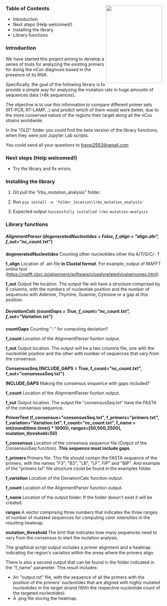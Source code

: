 ### 

<img src="https://jogl.io/assets/imgs/logo.png" width="180px" height="250px" align="right">



### Table of Contents

- Introduction
- Next steps (Help welcomed!)
- Installing the library
- Library functions





### Introduction

We have started this project aiming to develop a series of tools for analyzing the existing primers for doing the nCov diagnosis based in the presence of its RNA. 

Specifically, the goal of the following library is to provide a simple way for analyzing the mutation rate in huge amounts of sequences data (>8k sequences). 

The objective is to use this information to compare different primer sets (RT-PCR, RT-LAMP...) and predict which of them would work better, due to the more conserved nature of the regions their target along all the nCov strains worldwide.

In the "OLD" folder you could find the beta version of the library functions, when they were just Jupyter Lab scripts.

You could send all your questions to franxi2953@gmail.com



### Next steps (Help welcomed!)

- Try the library and fix errors.

  

### Installing the library

1.  Git pull the "lrbs_mutation_analysis" folder.

2.  Run  `pip install -e 'folder_location\lrbs_mutation_analysis'`

3. Expected output `Successfully installed lrbs-mutation-analysis`

   

### Library functions



##### AlignmentParser (degeneratedNucleotides = False, f_align = "align.aln", f_out="nc_count.txt")



<b>degeneratedNucleotides</b> Counting other nucleotides other tha A/T/G/C/- ?

<b>f_align</b> Location of .aln file **in Clustal format**. For example, output of MAFFT online tool (https://mafft.cbrc.jp/alignment/software/closelyrelatedviralgenomes.html). 

<b>f_out</b> Output file location. The output file will have a structure comprised by 6 columns, with the numbers of nucleotide position and the number of sequences with Adenine, Thymine, Guanine, Cytosine or a gap at this position.





##### DeviationCalc (countGaps = True, f_count="nc_count.txt", f_out="Variation.txt")



<b>countGaps</b> Counting "-" for computing deviation?

<b>f_count</b> Location of the AlignmentParser fuction output.

<b>f_out</b> Output location. The output will be a two columns file, one with the nucleotide position and the other with number of sequences that vary from the consensus.





**ConsensusSeq (INCLUDE_GAPS = True, f_count="nc_count.txt", f_out="consensusSeq.txt")**



**INCLUDE_GAPS** Making the consensus sequence with gaps included? 

**f_count** Location of the AlignmentParser fuction output.

**f_out**  Output location. The output file "consensusSeq.txt" have the FASTA of the consensus sequence.

 



**PrimerTest (f_consensus="consensusSeq.txt", f_primers="primers.txt", f_variation="Variation.txt", f_count="nc_count.txt", f_name = int(round(time.time() * 1000)), ranges=[50,500,2500], mutation_threshold=50)**



**f_consensus** Location of the consensus sequence file (Output of the ConsensusSeq function). **This sequence must include gaps**.

**f_primers** Primers file. This file should contain the FASTA sequence of the primers, with the names "F3", "B3", "LB", "LF", FIP" and "BIP". And example of the "primers.txt" file structure could be found in the examples folder.

**f_variation** Location of the DeviationCalc function output.

**f_count** Location of the AlignmentParser function output.

**f_name** Location of the output folder. If the folder doesn't exist it will be created.

**ranges** A vector comprising three numbers that indicates the three ranges of number of mutated sequences for computing color intensities in the resulting heatmap.

**mutation_threshold** The limit that indicates how many sequences need to vary from the consensus to start the mutation analysis.



The graphical script output includes a primer alignment and a heatmap indicating the region's variation within the areas where the primers align.



There is also a second output that can be found in the folder indicated in the "f_name" parameter. This result includes:

- An "output.txt" file, with the sequence of all the primers with the position of the primers' nucleotides that are aligned with highly mutated nucleotides in the target strand (With the respective nucleotide count of the targeted nucleotides).
- A .png file storing the heatmap.



